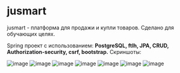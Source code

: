 # jusmart
jusmart - платформа для продажи и купли товаров. Сделано для обучающих целях.


Spring проект с использованием: **PostgreSQL, ftlh, JPA, CRUD, Authorization-security, csrf, bootstrap.**
Скриншоты: 

![image](https://user-images.githubusercontent.com/111600736/211007242-ec06dc48-7fe4-41c3-9a67-82ba3483b07e.png)
![image](https://user-images.githubusercontent.com/111600736/211008388-0a46c198-2457-47ff-9047-bb89f521ef2c.png)
![image](https://user-images.githubusercontent.com/111600736/211008510-4867dc5a-8a87-47bc-8c94-f8c36bb41059.png)
![image](https://user-images.githubusercontent.com/111600736/211008543-31e28664-b79a-4613-9f0e-76c49537c1ea.png)
![image](https://user-images.githubusercontent.com/111600736/211008609-08d7e044-e65c-4f81-a2f6-09aade929617.png)
![image](https://user-images.githubusercontent.com/111600736/211008631-7ad64011-5061-4d27-94a2-799c0bb172cc.png)
![image](https://user-images.githubusercontent.com/111600736/211008658-c81677a4-bb45-4be2-bd02-b43403da3633.png)

